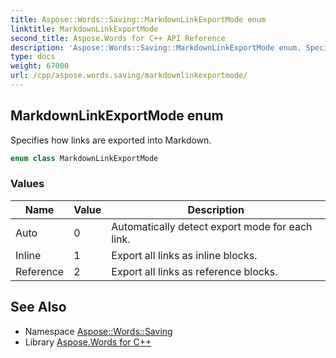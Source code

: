 ```yaml
---
title: Aspose::Words::Saving::MarkdownLinkExportMode enum
linktitle: MarkdownLinkExportMode
second_title: Aspose.Words for C++ API Reference
description: 'Aspose::Words::Saving::MarkdownLinkExportMode enum. Specifies how links are exported into Markdown in C++.'
type: docs
weight: 67000
url: /cpp/aspose.words.saving/markdownlinkexportmode/
---
```

## MarkdownLinkExportMode enum


Specifies how links are exported into Markdown.

```cpp
enum class MarkdownLinkExportMode
```

### Values

| Name | Value | Description |
| --- | --- | --- |
| Auto | 0 | Automatically detect export mode for each link. |
| Inline | 1 | Export all links as inline blocks. |
| Reference | 2 | Export all links as reference blocks. |

## See Also

* Namespace [Aspose::Words::Saving](../)
* Library [Aspose.Words for C++](../../)
